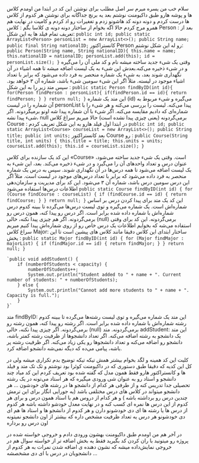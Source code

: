 سلام
خب من یسره میرم سر اصل مطلب 
برای نوشتن این کد در ابتدا من اومدم کلاس ها و پوشه هارو طبق داکیومنت نوشتم 
بعد یه برنچ جداگانه برای نوشتن هر کدوم از کلاس ها درست کردم و دونه دونه کد هاشونو زدم و تغغیرات رو اد کردم و کامیت در نهایت هم همرو مرج کردم 
حالا اگه بخوام از ساختار دونه دونه ی کلاسا بگم :
کلاس Person :
بعد از تعریف تمام فیلد ها یه این شکل: 
`public int id;
    public static ArrayList<Person> personList = new ArrayList<>();
    public String name;
    public final String nationalID;`
کانستراکتور Person رو له این شکل نوشتم: 
`public Person(String name, String nationalID){
        this.name = name;
        this.nationalID = nationalID;
        personList.add(this);
        id = personList.size();
    }`
وقتی یک شیء جدید ساخته میشه نام و کد ملی آن را می‌گیره و در شیء ذخیره می‌کنه.بعدش این شیء به یک لیست اضافه میشه تا همه اشیاء در آن نگهداری شوند
بعد، به شیء یک شماره منحصر به فرد داده می‌شود که برابر با تعداد اشیاء موجود در لیسته. مثلاً اگر این شیء سومین شیء باشد، شماره آن ۳ خواهد بود.
سپس متد زیر را به این شکل :
`public static Person findByID(int id){
        for(Person findPerson : personList){
            if(findPerson.id == id){
                return findPerson;
            }
        }
        return null;
    }`
این متد یک شماره (id) می‌گیره و شیء مربوط به آن شماره را در لیست personList پیدا می‌کنه.
لیست را بررسی می‌کنه و هر شیء را با شماره‌ای که دادیم مقایسه می‌کنه.
اگر شیء با آن شماره پیدا شه اونو برمیگردونه.
اگر شیء پیدا نشه، null برمی‌گردونه (یعنی چیزی پیدا نشده است)
حالا میریم سراغ کلاس Course :
در ابتدا اول فیلد هارو به این شکل تعریف کردم 
`public int id;
    public static ArrayList<Course> courseList = new ArrayList<>();
    public String title;
    public int units;`
بعد کانستراکتور Course رو :
`public Course(String title, int units) {
        this.title = title;
        this.units = units;
        courseList.add(this);
        this.id = courseList.size();
    }`
    
 این کد یک سازنده برای کلاس «Course» است. 
وقتی یک شیء جدید ساخته می‌شود، عنوان درس و تعداد واحدهای آن را می‌گیرد و در شیء ذخیره می‌کند. بعد، این شیء به یک لیست اضافه می‌شود تا همه درس‌ها در آن نگهداری شوند.
 سپس به درس یک شماره منحصر به فرد داده می‌شود که برابر با تعداد درس‌های موجود در لیست است.
 مثلاً اگر این درس سومین درس باشد، شماره آن ۳ می‌شود. این کد برای مدیریت و سازمان‌دهی اطلاعات درس‌ها استفاده می‌شود
 `public static Course findByID(int id) {
        for (Course findCourse : courseList) {
            if (findCourse.id == id) {
                return findCourse;
            }
        }
        return null;
    }`
این کد یک متد برای پیدا کردن درس بر اساس شماره‌اش است.
یک شماره می‌گیره و توی لیست درس‌ها می‌گرده تا ببینه کدوم درس شماره‌اش با شماره داده شده برابر است. 
اگر درس رو پیدا کنه، همون درس رو برمی‌گردونه. اگر هم چیزی پیدا نکنه، خالی (null) برمی‌گردونه.
این کد برای وقتی استفاده می‌شه که بخوایم اطلاعات یک درس خاص رو از روی شماره‌اش پیدا کنیم
میریم سراغ کلاس Major:
ساختار ابتدای این کلاس دقیقا مانند کلاس های پیشین است 
تا این یخش :
`public static Major findByID(int id) {
        for (Major findMajor : majorList) {
            if (findMajor.id == id) {
                return findMajor;
            }
        }
        return null;
    }`

    `public void addStudent() {
        if (numberOfStudents < capacity) {
            numberOfStudents++;
            System.out.println("Student added to " + name + ". Current number of students: " + numberOfStudents);
        } else {
            System.out.println("Cannot add more students to " + name + ". Capacity is full.");
        }
    }`
 متد findByID:
این متد یک شماره می‌گیره و توی لیست رشته‌ها می‌گرده تا ببینه کدوم رشته شماره‌اش با شماره داده شده برابر است. 
اگر رشته رو پیدا کنه، همون رشته رو برمی‌گردونه. اگر چیزی پیدا نکنه، خالی (null) برمی‌گردونه. 
 متد addStudent:
این متد یک دانشجو به رشته اضافه می‌کنه. 
اگر تعداد دانشجوها از ظرفیت رشته کمتر باشه، دانشجو رو اضافه می‌کنه و تعداد دانشجوها رو یکی زیاد می‌کنه. 
اگر ظرفیت رشته پر باشه، پیامی می‌ده که دیگه نمی‌شه دانشجو اضافه کرد. 


کلیت این کد همینه و لگد بخوام بیشتر همش تیکه تیکه توضیح بدم تکراری میشه 
ولی در کل این کدیه که دقیقا طبق دستوری که در داکیومنت کوئرا بود نوشتم و تک تک متد و فیلد ها و کانستراکتور هارو فقط همون مدل که گفته شده بود تعریف کردم
این کد میاد چند دانشجو و استاد رو به عنوان شی ورودی میگیره که هر استاد می‌تونه در یک رشته تحصیلی جدا تدریس کنه و از طرفی هر کدام از دانشجو ها در رشته های خودشون ... 
هر دانشجو میتواند در کلاس های درس مختلفی باشد (یه جورایی انگار برای این ترمش چندین درس رو برداشته باشه ) و هر کدام از دروس هم با استاد همون درس
و برای هر کدوم از این درس ها نمره ای کسب کنه و در نهایت معدل خودشو داشته باشه
هر کدوم از درس ها یا رشته ها ای دی خودشونو دارن 
و هر کدوم از دانشجو ها و استاد ها هم ای دی خودشونو 
هر درس یه تعداد ظرفیت مشخص داره که بیشتر از اون دانشجو نمیتونه اون درس رو برداره 

در آخر هم من اومدم طبق داکیومنت بهشون ورودی دادم و خروجی خواسته شده در پروژه رو میتونید با ران کردن کد بگیرید 
فقط یه بخش اضافه تر از خواسته سوال هم در خروجی نمایش‌داده میشه که نشون دهنده ی اضافه شدن نمرات به هر کدوم از دانشجویان در درس با ای دی مشخصشه ...
















    


